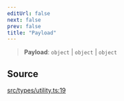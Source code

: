 ```yaml
---
editUrl: false
next: false
prev: false
title: "Payload"
---
```


> **Payload**: `object` \| `object` \| `object`

## Source

[src/types/utility.ts:19](https://github.com/sern-handler/handler/blob/792015a64e1ac30998977267c7e6c05bfc6f8195/src/types/utility.ts#L19)
